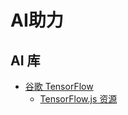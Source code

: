 # AI助力

## AI 库

* [谷歌 TensorFlow](https://www.tensorflow.org/)
  * [TensorFlow.js 资源](https://blog.tensorflow.org/search?label=TensorFlow.js&max-results=20)